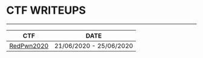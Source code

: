 # CTF WRITEUPS

---

| CTF | DATE |
| -----| ---------
| [RedPwn2020] | 21/06/2020 - 25/06/2020 |

[RedPwn2020]: <https>

